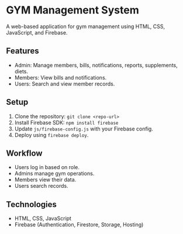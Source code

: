 ﻿# GYM Management System
A web-based application for gym management using HTML, CSS, JavaScript, and Firebase.

## Features
- Admin: Manage members, bills, notifications, reports, supplements, diets.
- Members: View bills and notifications.
- Users: Search and view member records.

## Setup
1. Clone the repository: `git clone <repo-url>`
2. Install Firebase SDK: `npm install firebase`
3. Update `js/firebase-config.js` with your Firebase config.
4. Deploy using `firebase deploy`.

## Workflow
- Users log in based on role.
- Admins manage gym operations.
- Members view their data.
- Users search records.

## Technologies
- HTML, CSS, JavaScript
- Firebase (Authentication, Firestore, Storage, Hosting)
